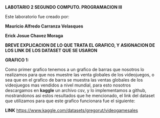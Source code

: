 **LABOTARIO 2 SEGUNDO COMPUTO. PROGRAMACION III**

Este laboratorio fue creado por:

**Mauricio Alfredo Carranza Velasques**

**Erick Josue Chavez Moraga**


**BREVE EXPLICACION DE LO QUE TRATA EL GRAFICO, Y ASIGNACION DE LOS LINK DE LOS DATASET QUE SE USARON**

**GRAFICO 1:**

Como primer grafico tenemos a un grafico de barras que nosotros lo realizamos para que nos muestre las venta globales de los videojuegos, o sea que en el grafico de barra se muestra las ventas globales de los videojuegos mas vendidos a nivel mundial, para esto nosotros descargamos en **kaggle** un archivo csv, y lo implementamos a github, mostrandonos asi estos resultados que he mencionado, el link del dataset que utilizamos para que este grafico funcionara fue el siguiente:

**LINK**
https://www.kaggle.com/datasets/gregorut/videogamesales


